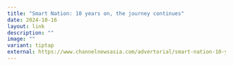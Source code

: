 ```yaml
---
title: "Smart Nation: 10 years on, the journey continues"
date: 2024-10-16
layout: link
description: ""
image: ""
variant: tiptap
external: https://www.channelnewsasia.com/advertorial/smart-nation-10-years-journey-continues-4606436
---
```

